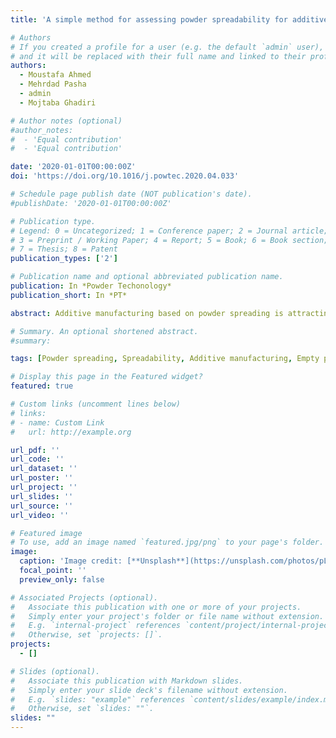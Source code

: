 ```yaml
---
title: 'A simple method for assessing powder spreadability for additive manufacturing'

# Authors
# If you created a profile for a user (e.g. the default `admin` user), write the username (folder name) here
# and it will be replaced with their full name and linked to their profile.
authors:
  - Moustafa Ahmed
  - Mehrdad Pasha
  - admin
  - Mojtaba Ghadiri

# Author notes (optional)
#author_notes:
#  - 'Equal contribution'
#  - 'Equal contribution'

date: '2020-01-01T00:00:00Z'
doi: 'https://doi.org/10.1016/j.powtec.2020.04.033'

# Schedule page publish date (NOT publication's date).
#publishDate: '2020-01-01T00:00:00Z'

# Publication type.
# Legend: 0 = Uncategorized; 1 = Conference paper; 2 = Journal article;
# 3 = Preprint / Working Paper; 4 = Report; 5 = Book; 6 = Book section;
# 7 = Thesis; 8 = Patent
publication_types: ['2']

# Publication name and optional abbreviated publication name.
publication: In *Powder Techonology*
publication_short: In *PT*

abstract: Additive manufacturing based on powder spreading is attracting great interest, but one key weakness is that narrow gaps used for spreading produce non-uniformity in the spread layer due to transient jamming. We propose a simple technique for assessing the powder spreadability, a measure of the ease with which a powder is spread uniformly without the formation of empty patches. A cutter blade, with a segment cut along its length to produce a gap, is used to manually spread a small heap of powder. The frequency of formation of empty patches and their size, which are a manifestation of jamming as the particles are spread, are analysed for several gap heights. The sizes of the empty patches and frequency of their formation are determined by image analysis. The outcomes correlate well with a Discrete Element Method simulation of the same system. A criterion is proposed for diagnosing the empty patch formation.

# Summary. An optional shortened abstract.
#summary: 

tags: [Powder spreading, Spreadability, Additive manufacturing, Empty patches, Jamming, Feedstock]

# Display this page in the Featured widget?
featured: true

# Custom links (uncomment lines below)
# links:
# - name: Custom Link
#   url: http://example.org

url_pdf: ''
url_code: ''
url_dataset: ''
url_poster: ''
url_project: ''
url_slides: ''
url_source: ''
url_video: ''

# Featured image
# To use, add an image named `featured.jpg/png` to your page's folder.
image:
  caption: 'Image credit: [**Unsplash**](https://unsplash.com/photos/pLCdAaMFLTE)'
  focal_point: ''
  preview_only: false

# Associated Projects (optional).
#   Associate this publication with one or more of your projects.
#   Simply enter your project's folder or file name without extension.
#   E.g. `internal-project` references `content/project/internal-project/index.md`.
#   Otherwise, set `projects: []`.
projects:
  - []

# Slides (optional).
#   Associate this publication with Markdown slides.
#   Simply enter your slide deck's filename without extension.
#   E.g. `slides: "example"` references `content/slides/example/index.md`.
#   Otherwise, set `slides: ""`.
slides: ""
---
```

